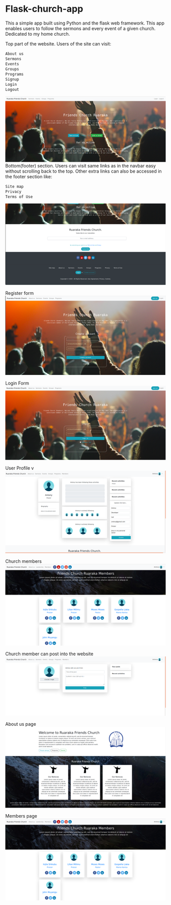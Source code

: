 # Flask-church-app
This a simple app built using Python and the flask web framework. This app enables users to follow the sermons and every event of a given church. Dedicated to my home church.

Top part of the website.
Users of the site can visit:  
```
About us 
Sermons
Events
Groups
Programs
Signup
Login
Logout
```
![](https://github.com/AntonyIS/Flask-church-app/blob/master/app/static/imgs/church_shot1.png)
Bottom(footer) section.
Users can visit same links as in the navbar easy without scrolling back to the top. Other extra links can also be accessed in the footer section like:
```
Site map
Privacy
Terms of Use
```
![](https://github.com/AntonyIS/Flask-church-app/blob/master/app/static/imgs/footer_img.png)


Register form
![](https://github.com/AntonyIS/Flask-church-app/blob/master/app/static/imgs/signup_church.png)


Login Form
![](https://github.com/AntonyIS/Flask-church-app/blob/master/app/static/imgs/login_church.png)

User Profile
v![](https://github.com/AntonyIS/Flask-church-app/blob/master/app/static/imgs/user_profile.png)

Church members
![](https://github.com/AntonyIS/Flask-church-app/blob/master/app/static/imgs/members.png)


Church member can post into the website
![](https://github.com/AntonyIS/Flask-church-app/blob/master/app/static/imgs/church_post.png)

About us page
![](https://github.com/AntonyIS/Flask-church-app/blob/master/app/static/imgs/about_us.png)

Members page
![](https://github.com/AntonyIS/Flask-church-app/blob/master/app/static/imgs/members.png)